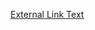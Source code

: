 <!-- TITLE: Home -->
<!-- SUBTITLE: A quick summary of Home -->

[External Link Text](https://www.google.com/)
